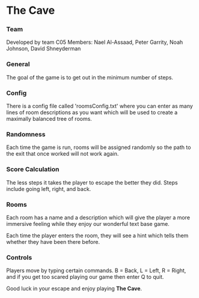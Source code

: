 # The Cave

### Team
Developed by team C05 
Members: Nael Al-Assaad, Peter Garrity, Noah Johnson, David Shneyderman

### General
The goal of the game is to get out in the minimum number of steps.

### Config
There is a config file called 'roomsConfig.txt' where you can enter as many lines of room descriptions as you want which will be used to create a maximally balanced tree of rooms.

### Randomness
Each time the game is run, rooms will be assigned randomly so the path to the exit that once worked will not work again.

### Score Calculation

The less steps it takes the player to escape the better they did.
Steps include going left, right, and back.

### Rooms
Each room has a name and a description which will give the player a more immersive feeling while they enjoy our wonderful text base game.

Each time the player enters the room, they will see a hint which tells them whether they have been there before.

### Controls
Players move by typing certain commands. 
B = Back, L = Left, R = Right, and if you get too scared playing our game then enter Q to quit.

 Good luck in your escape and enjoy playing **The Cave**.
